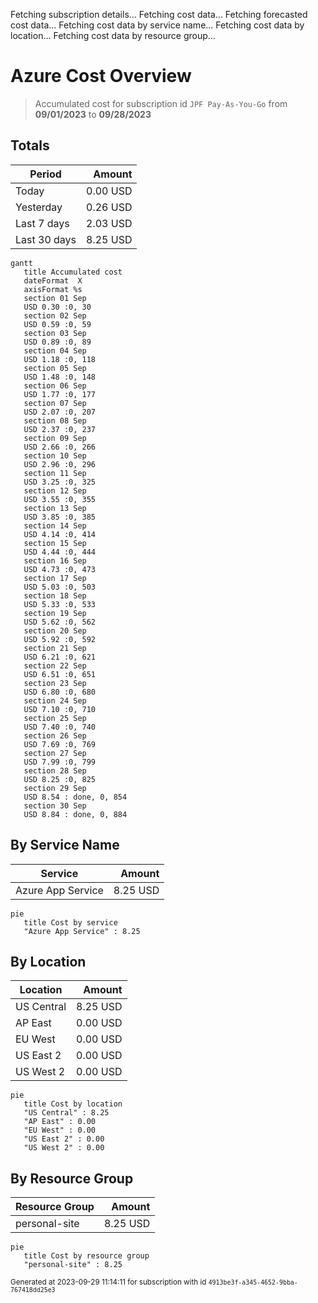 Fetching subscription details...
Fetching cost data...
Fetching forecasted cost data...
Fetching cost data by service name...
Fetching cost data by location...
Fetching cost data by resource group...
# Azure Cost Overview

> Accumulated cost for subscription id `JPF Pay-As-You-Go` from **09/01/2023** to **09/28/2023**

## Totals

|Period|Amount|
|---|---:|
|Today|0.00 USD|
|Yesterday|0.26 USD|
|Last 7 days|2.03 USD|
|Last 30 days|8.25 USD|

```mermaid
gantt
   title Accumulated cost
   dateFormat  X
   axisFormat %s
   section 01 Sep
   USD 0.30 :0, 30
   section 02 Sep
   USD 0.59 :0, 59
   section 03 Sep
   USD 0.89 :0, 89
   section 04 Sep
   USD 1.18 :0, 118
   section 05 Sep
   USD 1.48 :0, 148
   section 06 Sep
   USD 1.77 :0, 177
   section 07 Sep
   USD 2.07 :0, 207
   section 08 Sep
   USD 2.37 :0, 237
   section 09 Sep
   USD 2.66 :0, 266
   section 10 Sep
   USD 2.96 :0, 296
   section 11 Sep
   USD 3.25 :0, 325
   section 12 Sep
   USD 3.55 :0, 355
   section 13 Sep
   USD 3.85 :0, 385
   section 14 Sep
   USD 4.14 :0, 414
   section 15 Sep
   USD 4.44 :0, 444
   section 16 Sep
   USD 4.73 :0, 473
   section 17 Sep
   USD 5.03 :0, 503
   section 18 Sep
   USD 5.33 :0, 533
   section 19 Sep
   USD 5.62 :0, 562
   section 20 Sep
   USD 5.92 :0, 592
   section 21 Sep
   USD 6.21 :0, 621
   section 22 Sep
   USD 6.51 :0, 651
   section 23 Sep
   USD 6.80 :0, 680
   section 24 Sep
   USD 7.10 :0, 710
   section 25 Sep
   USD 7.40 :0, 740
   section 26 Sep
   USD 7.69 :0, 769
   section 27 Sep
   USD 7.99 :0, 799
   section 28 Sep
   USD 8.25 :0, 825
   section 29 Sep
   USD 8.54 : done, 0, 854
   section 30 Sep
   USD 8.84 : done, 0, 884
```

## By Service Name

|Service|Amount|
|---|---:|
|Azure App Service|8.25 USD|

```mermaid
pie
   title Cost by service
   "Azure App Service" : 8.25
```

## By Location

|Location|Amount|
|---|---:|
|US Central|8.25 USD|
|AP East|0.00 USD|
|EU West|0.00 USD|
|US East 2|0.00 USD|
|US West 2|0.00 USD|

```mermaid
pie
   title Cost by location
   "US Central" : 8.25
   "AP East" : 0.00
   "EU West" : 0.00
   "US East 2" : 0.00
   "US West 2" : 0.00
```

## By Resource Group

|Resource Group|Amount|
|---|---:|
|personal-site|8.25 USD|

```mermaid
pie
   title Cost by resource group
   "personal-site" : 8.25
```

<sup>Generated at 2023-09-29 11:14:11 for subscription with id `4913be3f-a345-4652-9bba-767418dd25e3`</sup>
